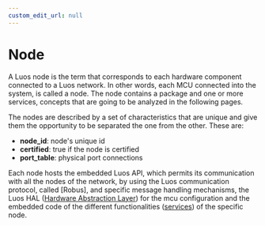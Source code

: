 ```yaml
---
custom_edit_url: null
---
```


# Node

A Luos node is the term that corresponds to each hardware component connected to a Luos network. In other words, each MCU connected into the system, is called a node. The node contains a package and one or more services, concepts that are going to be analyzed in the following pages.

The nodes are described by a set of characteristics that are unique and give them the opportunity to be separated the one from the other. These are:

- **node_id**: node's unique id
- **certified**: true if the node is certified
- **port_table**: physical port connections

Each node hosts the embedded Luos API, which permits its communication with all the nodes of the network, by using the Luos communication protocol, called [Robus], and specific message handling mechanisms, the Luos HAL ([Hardware Abstraction Layer](/luos-technology/node/luos-hal.md)) for the mcu configuration and the embedded code of the different functionalities ([services](/luos-technology/services/services.md)) of the specific node.
